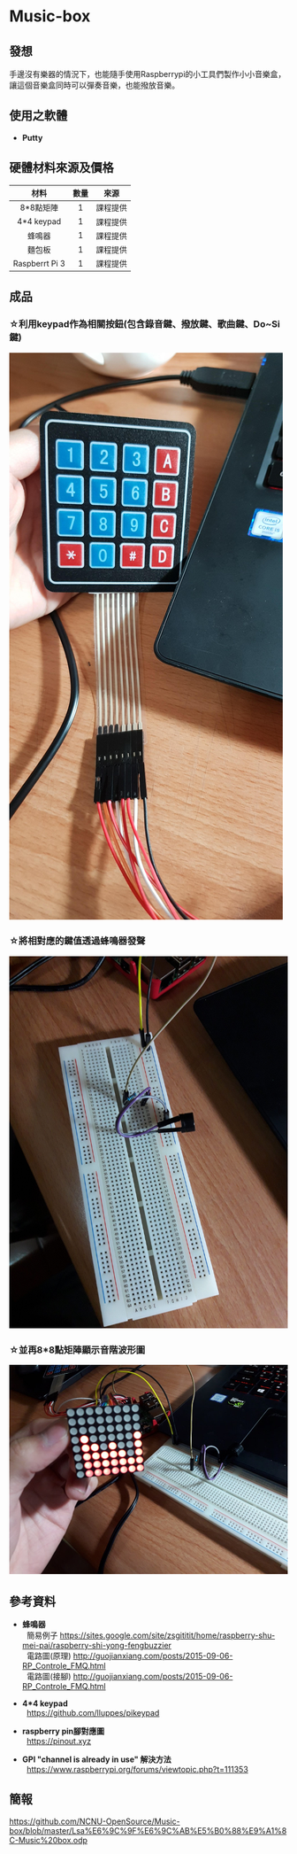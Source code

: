 # Music-box

## 發想 ##
手邊沒有樂器的情況下，也能隨手使用Raspberrypi的小工具們製作小小音樂盒，讓這個音樂盒同時可以彈奏音樂，也能撥放音樂。

## 使用之軟體 ##
* **Putty**

## 硬體材料來源及價格 ##
| 材料 | 數量  | 來源|
| :---------------:|:---------------:|:---------------:
|8*8點矩陣|1|課程提供|
|4*4 keypad| 1|課程提供|
|蜂鳴器 | 1 |課程提供|
|麵包板 | 1 |課程提供|
|Raspberrt Pi 3 | 1|課程提供|

## 成品 ##
 ### ☆利用keypad作為相關按鈕(包含錄音鍵、撥放鍵、歌曲鍵、Do~Si鍵)</br>
 ![](https://github.com/NCNU-OpenSource/Music-box/blob/master/4x4keypad.jpg)</br>
 ### ☆將相對應的鍵值透過蜂鳴器發聲</br>
 ![](https://github.com/NCNU-OpenSource/Music-box/blob/master/buzz.jpg)</br>
 ### ☆並再8*8點矩陣顯示音階波形圖</br>
![](https://github.com/NCNU-OpenSource/Music-box/blob/master/8x8matrix.jpg)</br>
  
 ## 參考資料 ##
 * **蜂鳴器** </br>
   簡易例子 <https://sites.google.com/site/zsgititit/home/raspberry-shu-mei-pai/raspberry-shi-yong-fengbuzzier> </br>
   電路圖(原理) <http://guojianxiang.com/posts/2015-09-06-RP_Controle_FMQ.html> </br>
   電路圖(接腳) <http://guojianxiang.com/posts/2015-09-06-RP_Controle_FMQ.html> </br>
   
 * **4*4 keypad** </br>
   https://github.com/lluppes/pikeypad </br>
   
 * **raspberry pin腳對應圖** </br>
   https://pinout.xyz </br>
  
 * **GPI "channel is already in use" 解決方法** </br>
   https://www.raspberrypi.org/forums/viewtopic.php?t=111353 </br>
  
## 簡報 ##
<https://github.com/NCNU-OpenSource/Music-box/blob/master/Lsa%E6%9C%9F%E6%9C%AB%E5%B0%88%E9%A1%8C-Music%20box.odp></br>
